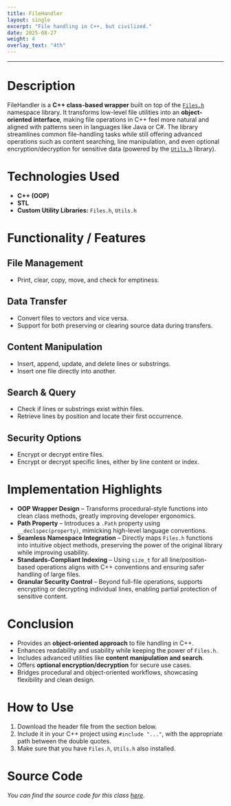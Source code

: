```yaml
---
title: FileHandler
layout: single
excerpt: "File handling in C++, but civilized."
date: 2025-08-27
weight: 4
overlay_text: "4th"
---
```

---
# Description
FileHandler is a **C++ class-based wrapper** built on top of the [`Files.h`](/Cpplibs/Files/) namespace library. It transforms low-level file utilities into an **object-oriented interface**, making file operations in C++ feel more natural and aligned with patterns seen in languages like Java or C#. The library streamlines common file-handling tasks while still offering advanced operations such as content searching, line manipulation, and even optional encryption/decryption for sensitive data (powered by the [`Utils.h`](/CppLibs/Utils) library).

# Technologies Used
- **C++ (OOP)**
- **STL**
- **Custom Utility Libraries:** `Files.h`, `Utils.h`

# Functionality / Features
## File Management
- Print, clear, copy, move, and check for emptiness.

## Data Transfer
- Convert files to vectors and vice versa.
- Support for both preserving or clearing source data during transfers.

## Content Manipulation
- Insert, append, update, and delete lines or substrings.
- Insert one file directly into another.

## Search & Query
- Check if lines or substrings exist within files.
- Retrieve lines by position and locate their first occurrence.

## Security Options
- Encrypt or decrypt entire files.
- Encrypt or decrypt specific lines, either by line content or index.

# Implementation Highlights
- **OOP Wrapper Design** – Transforms procedural-style functions into clean class methods, greatly improving developer ergonomics.
- **Path Property** – Introduces a `.Path` property using `__declspec(property)`, mimicking high-level language conventions.
- **Seamless Namespace Integration** – Directly maps `Files.h` functions into intuitive object methods, preserving the power of the original library while improving usability.
- **Standards-Compliant Indexing** – Using `size_t` for all line/position-based operations aligns with C++ conventions and ensuring safer handling of large files.
- **Granular Security Control** – Beyond full-file operations, supports encrypting or decrypting individual lines, enabling partial protection of sensitive content.

# Conclusion
- Provides an **object-oriented approach** to file handling in C++.
- Enhances readability and usability while keeping the power of `Files.h`.
- Includes advanced utilities like **content manipulation and search**.
- Offers **optional encryption/decryption** for secure use cases.
- Bridges procedural and object-oriented workflows, showcasing flexibility and clean design.

# How to Use
1. Download the header file from the section below.
2. Include it in your C++ project using `#include "..."`, with the appropriate path between the double quotes.
3. Make sure that you have `Files.h`, `Utils.h` also installed.

# Source Code
*You can find the source code for this class [here](https://gist.github.com/AbdulrahmanMohammadSalem/6fe7684264f40e511748cb950e6f29d8).*